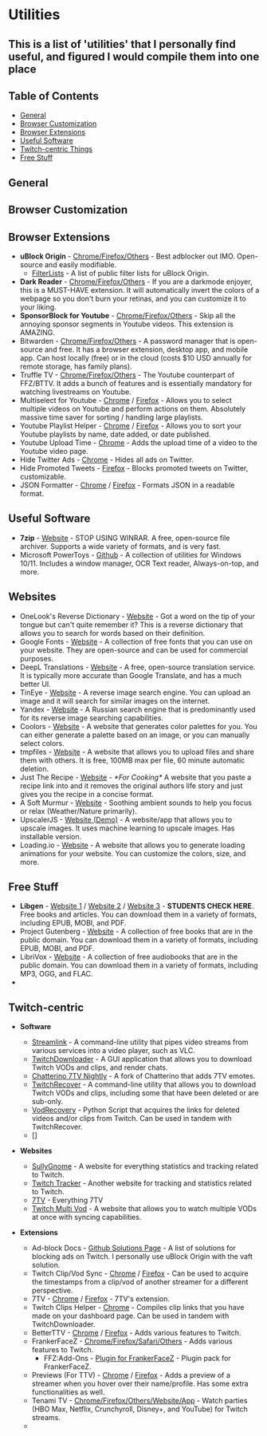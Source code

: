 
# Utilities

## This is a list of 'utilities' that I personally find useful, and figured I would compile them into one place

## Table of Contents

* [General](#general)
* [Browser Customization](#browser-customization)
* [Browser Extensions](#browser-extensions)
* [Useful Software](#useful-software)
* [Twitch-centric Things](#twitch-centric)
* [Free Stuff](#free-stuff)

## General

## Browser Customization

## Browser Extensions

* __uBlock Origin__ - [Chrome/Firefox/Others](https://ublockorigin.com/) - Best adblocker out IMO. Open-source and easily modifiable.
  * [FilterLists](https://filterlists.com/) - A list of public filter lists for uBlock Origin.
* __Dark Reader__ - [Chrome/Firefox/Others](https://darkreader.org/) - If you are a darkmode enjoyer, this is a MUST-HAVE extension. It will automatically invert the colors of a webpage so you don't burn your retinas, and you can customize it to your liking.
* __SponsorBlock for Youtube__ - [Chrome/Firefox/Others](https://sponsor.ajay.app/) - Skip all the annoying sponsor segments in Youtube videos. This extension is AMAZING.
* Bitwarden - [Chrome/Firefox/Others](https://bitwarden.com/) - A password manager that is open-source and free. It has a browser extension, desktop app, and mobile app. Can host locally (free) or in the cloud (costs $10 USD annually for remote storage, has family plans).
* Truffle TV - [Chrome/Firefox/Others](https://truffle.tv/) - The Youtube counterpart of FFZ/BTTV. It adds a bunch of features and is essentially mandatory for watching livestreams on Youtube.
* Multiselect for Youtube - [Chrome](https://chrome.google.com/webstore/detail/multiselect-for-youtube/gpgbiinpmelaihndlegbgfkmnpofgfei) / [Firefox](https://addons.mozilla.org/en-US/firefox/addon/multiselect-for-youtube/) - Allows you to select multiple videos on Youtube and perform actions on them. Absolutely massive time saver for sorting / handling large playlists.
* Youtube Playlist Helper - [Chrome](https://chrome.google.com/webstore/detail/youtube-playlist-helper/ibdakohjhchaagmccfedeejmeillongg) / [Firefox](https://addons.mozilla.org/en-US/firefox/addon/youtube-playlist-helper/) - Allows you to sort your Youtube playlists by name, date added, or date published.
* Youtube Upload Time - [Chrome](https://chrome.google.com/webstore/detail/youtube-upload-time/nenoecmaibjcahoahnmeinahlapheblg) - Adds the upload time of a video to the Youtube video page.
* Hide Twitter Ads - [Chrome](https://chrome.google.com/webstore/detail/hide-twitter-ads-block-pr/bapmhjebfdbdpjjfafnkfidijkjlkakf) - Hides all ads on Twitter.
* Hide Promoted Tweets - [Firefox](https://addons.mozilla.org/en-US/firefox/addon/block-twitter-promoted/) - Blocks promoted tweets on Twitter, customizable.
* JSON Formatter - [Chrome](https://chrome.google.com/webstore/detail/json-formatter/bcjindcccaagfpapjjmafapmmgkkhgoa) / [Firefox](https://addons.mozilla.org/en-US/firefox/addon/basic-json-formatter/) - Formats JSON in a readable format.

## Useful Software

* __7zip__ - [Website](https://www.7-zip.org/) - STOP USING WINRAR. A free, open-source file archiver. Supports a wide variety of formats, and is very fast.
* Microsoft PowerToys - [Github](https://github.com/microsoft/PowerToys) - A collection of utilities for Windows 10/11. Includes a window manager, OCR Text reader, Always-on-top, and more.

## Websites

* OneLook's Reverse Dictionary - [Website](https://onelook.com/reverse-dictionary.shtml) - Got a word on the tip of your tongue but can't quite remember it? This is a reverse dictionary that allows you to search for words based on their definition.
* Google Fonts - [Website](https://fonts.google.com/) - A collection of free fonts that you can use on your website. They are open-source and can be used for commercial purposes.
* DeepL Translations - [Website](https://www.deepl.com/translator) - A free, open-source translation service. It is typically more accurate than Google Translate, and has a much better UI.
* TinEye - [Website](https://tineye.com/) - A reverse image search engine. You can upload an image and it will search for similar images on the internet.
* Yandex - [Website](https://yandex.com/) - A Russian search engine that is predominantly used for its reverse image searching capabilities.
* Coolors - [Website](https://coolors.co/) - A website that generates color palettes for you. You can either generate a palette based on an image, or you can manually select colors.
* tmpfiles - [Website](https://tmpfiles.org/) - A website that allows you to upload files and share them with others. It is free, 100MB max per file, 60 minute automatic deletion.
* Just The Recipe - [Website](https://justtherecipe.com/) - *\*For Cooking\** A website that you paste a recipe link into and it removes the original authors life story and just gives you the recipe in a concise format.
* A Soft Murmur - [Website](https://asoftmurmur.com/) - Soothing ambient sounds to help you focus or relax (Weather/Nature primarily).
* UpscalerJS - [Website (Demo)](https://upscale.waifu2x.udp.jp/) - A website/app that allows you to upscale images. It uses machine learning to upscale images. Has installable version.
* Loading<span>.io - [Website](https://loading.io/) - A website that allows you to generate loading animations for your website. You can customize the colors, size, and more.

## Free Stuff

* __Libgen__ - [Website 1](http://libgen.rs/) / [Website 2](https://libgen.li/) / [Website 3](https://libgen.is/) - __STUDENTS CHECK HERE__. Free books and articles. You can download them in a variety of formats, including EPUB, MOBI, and PDF.
* Project Gutenberg - [Website](https://www.gutenberg.org/) - A collection of free books that are in the public domain. You can download them in a variety of formats, including EPUB, MOBI, and PDF.
* LibriVox - [Website](https://librivox.org/) - A collection of free audiobooks that are in the public domain. You can download them in a variety of formats, including MP3, OGG, and FLAC.
* 

## Twitch-centric

* __Software__
  * [Streamlink](https://streamlink.github.io/) - A command-line utility that pipes video streams from various services into a video player, such as VLC.
  * [TwitchDownloader](https://github.com/lay295/TwitchDownloader) - A GUI application that allows you to download Twitch VODs and clips, and render chats.
  * [Chatterino 7TV Nightly](https://github.com/SevenTV/chatterino7/releases/tag/nightly-build) - A fork of Chatterino that adds 7TV emotes.
  * [TwitchRecover](https://github.com/TwitchRecover/TwitchRecover) - A command-line utility that allows you to download Twitch VODs and clips, including some that have been deleted or are sub-only.
  * [VodRecovery](https://github.com/ItIckeYd/VodRecovery) - Python Script that acquires the links for deleted videos and/or clips from Twitch. Can be used in tandem with TwitchRecover.
  * []

* __Websites__
  * [SullyGnome](https://sullygnome.com/) - A website for everything statistics and tracking related to Twitch.
  * [Twitch Tracker](https://twitchtracker.com/) - Another website for tracking and statistics related to Twitch.
  * [7TV](https://7tv.app/) - Everything 7TV
  * [Twitch Multi Vod](https://twitchmultivod.com/) - A website that allows you to watch multiple VODs at once with syncing capabilities.

* __Extensions__
  * Ad-block Docs - [Github Solutions Page](https://github.com/pixeltris/TwitchAdSolutions) - A list of solutions for blocking ads on Twitch. I personally use uBlock Origin with the vaft solution.
  * Twitch Clip/Vod Sync - [Chrome](https://chrome.google.com/webstore/detail/twitch-clipvod-sync/iolfhmhipbbpacmhhffkjelgkadnffid) / [Firefox](https://addons.mozilla.org/en-US/firefox/addon/twitch-clip-vod-sync/) - Can be used to acquire the timestamps from a clip/vod of another streamer for a different perspective.
  * 7TV - [Chrome](https://chrome.google.com/webstore/detail/7tv/ammjkodgmmoknidbanneddgankgfejfh?referrer=7tv.app) / [Firefox](https://addons.mozilla.org/en-US/firefox/addon/7tv/?referrer=7tv.app) - 7TV's extension.
  * Twitch Clips Helper - [Chrome](https://chrome.google.com/webstore/detail/twitch-clips-helper/lnnmamblgkdjladkhgjecbhgopnfhnih) - Compiles clip links that you have made on your dashboard page. Can be used in tandem with TwitchDownloader.
  * BetterTTV - [Chrome](https://chrome.google.com/webstore/detail/betterttv/ajopnjidmegmdimjlfnijceegpefgpedn) / [Firefox](https://addons.mozilla.org/en-US/firefox/addon/betterttv/) - Adds various features to Twitch.
  * FrankerFaceZ - [Chrome/Firefox/Safari/Others](https://www.frankerfacez.com/) - Adds various features to Twitch.
    * FFZ:Add-Ons - [Plugin for FrankerFaceZ](https://ffzap.com/) - Plugin pack for FrankerFaceZ.
  * Previews (For TTV) - [Chrome](https://chrome.google.com/webstore/detail/previews-for-ttv/hpmbiinljekjjcjgijnlbmgcmoonclah) / [Firefox](https://addons.mozilla.org/en-US/firefox/addon/previews-for-ttv/) - Adds a preview of a streamer when you hover over their name/profile. Has some extra functionalities as well.
  * Tenami TV - [Chrome/Firefox/Others/Website/App](https://tenami.tv/watch-parties) - Watch parties (HBO Max, Netflix, Crunchyroll, Disney+, and YouTube) for Twitch streams.
  * 
